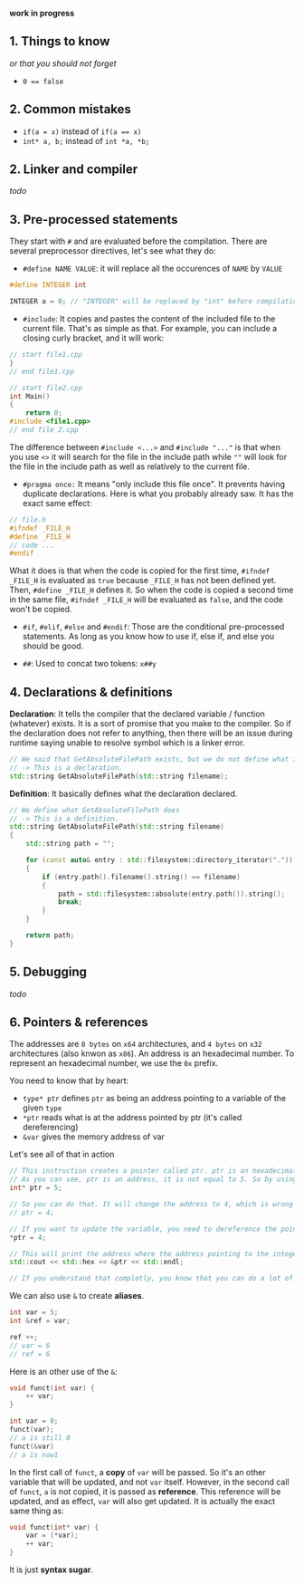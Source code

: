 **work in progress**

## 1. Things to know
*or that you should not forget*

- `0 == false`

## 2. Common mistakes

- `if(a = x)` instead of `if(a == x)`
- `int* a, b;` instead of `int *a, *b;`

## 2. Linker and compiler

*todo*

## 3. Pre-processed statements

They start with `#` and are evaluated before the compilation. There are several preprocessor directives, let's see what they do:

- `#define NAME VALUE`: it will replace all the occurences of `NAME` by `VALUE`

```c++
#define INTEGER int

INTEGER a = 0; // "INTEGER" will be replaced by "int" before compilation
```

- `#include`: It copies and pastes the content of the included file to the current file. That's as simple as that. For example, you can include a closing curly bracket, and it will work:

```c++
// start file1.cpp
}
// end file1.cpp

// start file2.cpp
int Main()
{
    return 0;
#include <file1.cpp>
// end file 2.cpp
```

The difference between `#include <...>` and `#include "..."` is that when you use `<>` it will search for the file in the include path while `""` will look for the file in the include path as well as relatively to the current file.

- `#pragma once:` It means "only include this file once". It prevents having duplicate declarations. Here is what you probably already saw. It has the exact same effect:

```c++
// file.h
#ifndef _FILE_H
#define _FILE_H
// code ...
#endif
```
What it does is that when the code is copied for the first time, `#ifndef _FILE_H` is evaluated as `true` because `_FILE_H` has not been defined yet. Then, `#define _FILE_H` defines it. So when the code is copied a second time in the same file, `#ifndef _FILE_H` will be evaluated as `false`, and the code won't be copied.

- `#if`, `#elif`, `#else` and `#endif`: Those are the conditional pre-processed statements. As long as you know how to use if, else if, and else you should be good.

- `##`: Used to concat two tokens: `x##y`

## 4. Declarations & definitions

**Declaration**: It tells the compiler that the declared variable / function (whatever) exists. It is a sort of promise that you make to the compiler. So if the declaration does not refer to anything, then there will be an issue during runtime saying unable to resolve symbol which is a linker error.

```c++
// We said that GetAbsoluteFilePath exists, but we do not define what it does
// -> This is a declaration.
std::string GetAbsoluteFilePath(std::string filename);
```

**Definition**: It basically defines what the declaration declared.

```c++
// We define what GetAbsoluteFilePath does
// -> This is a definition.
std::string GetAbsoluteFilePath(std::string filename)
{
	std::string path = "";

	for (const auto& entry : std::filesystem::directory_iterator("."))
	{
		if (entry.path().filename().string() == filename)
		{
			path = std::filesystem::absolute(entry.path()).string();
			break;
		}
	}

	return path;
}
```

## 5. Debugging

*todo*

## 6. Pointers & references

The addresses are `8 bytes` on `x64` architectures, and `4 bytes` on `x32` architectures (also knwon as `x86`). An address is an hexadecimal number. To represent an hexadecimal number, we use the `0x` prefix.

You need to know that by heart:
- `type* ptr` defines `ptr` as being an address pointing to a variable of the given `type`
- `*ptr` reads what is at the address pointed by ptr (it's called dereferencing)
- `&var` gives the memory address of var

Let's see all of that in action
```c++
// This instruction creates a pointer called ptr. ptr is an hexadecimal number representing an address (ex: 0x1234 for x32).
// As you can see, ptr is an address, it is not equal to 5. So by using int*, you make a promise that this address points at an integer. This will then be used when deferencing to read and write what's contained at this address.
int* ptr = 5;

// So you can do that. It will change the address to 4, which is wrong
// ptr = 4;

// If you want to update the variable, you need to dereference the pointer first
*ptr = 4;

// This will print the address where the address pointing to the integer is located
std::cout << std::hex << &ptr << std::endl;

// If you understand that completly, you know that you can do a lot of weird stuff by manipulating addresses and types
```

We can also use `&` to create **aliases**.

```c++
int var = 5;
int &ref = var;

ref ++;
// var = 6
// ref = 6
```

Here is an other use of the `&`:

```c++
void funct(int var) {
    ++ var;
}

int var = 0;
funct(var);
// a is still 0
funct(&var)
// a is now1
```

In the first call of `funct`, a **copy** of `var` will be passed. So it's an other variable that will be updated, and not `var` itself. However, in the second call of `funct`, `a` is not copied, it is passed as **reference**. This reference will be updated, and as effect, `var` will also get updated. It is actually the exact same thing as:

```c++
void funct(int* var) {
    var = (*var);
    ++ var;
}
```

It is just **syntax sugar**.
